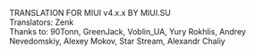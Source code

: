 TRANSLATION FOR MIUI v4.x.x BY MIUI.SU
<br>
Translators: Zenk<br>
Thanks to: 90Tonn, GreenJack, Voblin_UA, Yury Rokhlis, Andrey Nevedomskiy, Alexey Mokov, Star Stream, Alexandr Chaliy
